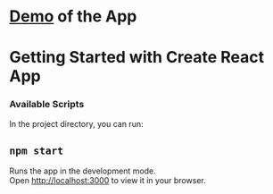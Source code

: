 # [Demo](https://stellular-profiterole-f78d51.netlify.app/) of the App

# Getting Started with Create React App

### Available Scripts

In the project directory, you can run:

## `npm start`

Runs the app in the development mode.\
Open [http://localhost:3000](http://localhost:3000) to view it in your browser.
